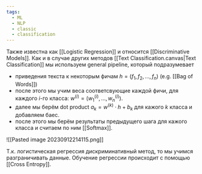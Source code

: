 ```yaml
---
tags:
  - ML
  - NLP
  - classic
  - classification
---
```

Также известна как [[Logistic Regression]] и относится [[Discriminative Models]].
Как и в случае других методов [[Text Classification.canvas|Text Classification]] мы используем general pipeline, который подразумевает
- приведения текста к некоторым фичам $h=(f_1, f_2, ..., f_n)$ (e.g. [[Bag of Words]])
- после этого мы учим веса соответсвующие каждой фичи, для каждого $i$-го класса: $w^{(i)}=(w_1^{(i)}, \dots, w_n^{(i)})$.
- далее мы берём dot product $a_k = w^{(k)} \cdot h + b_k$ для кажого $k$ класса и добавляем баес.
- после этого мы берём результаты предыдущего шага для кажого класса и считаем по ним [[Softmax]].

![[Pasted image 20230912214115.png]]

Т.к. логистическая регрессия дискриминативный метод, то мы учимся разграничивать данные. Обучение регрессии происходит с помощью [[Cross Entropy]].